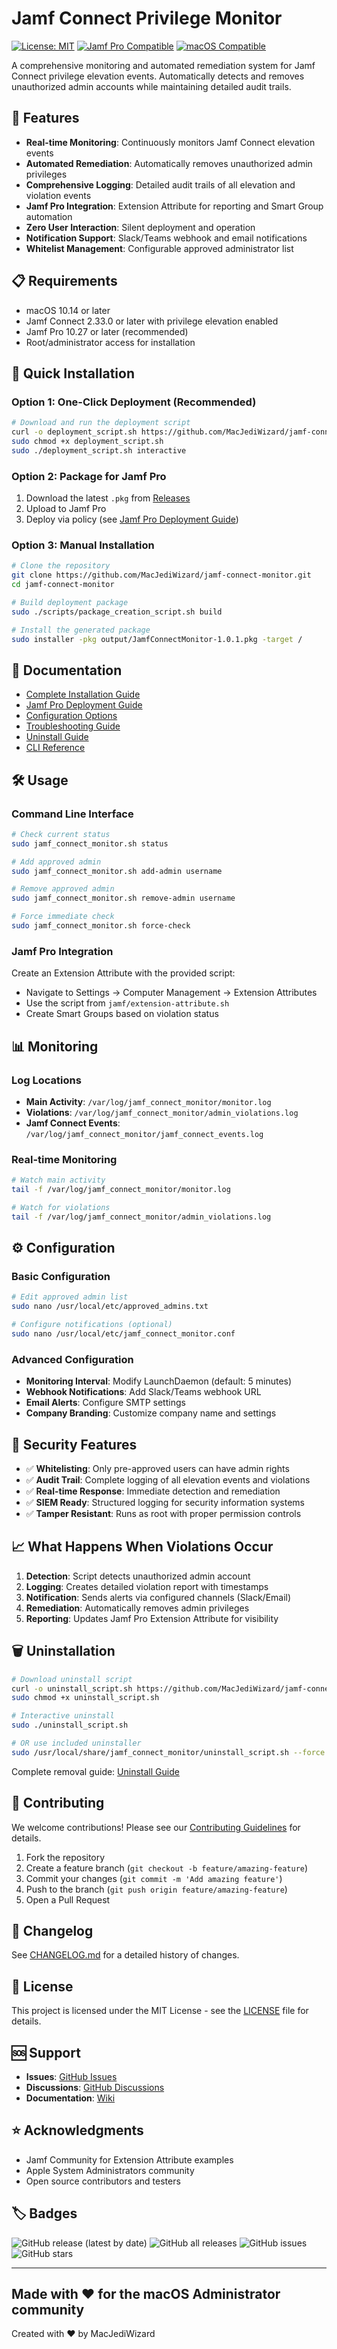 # Jamf Connect Privilege Monitor

[![License: MIT](https://img.shields.io/badge/License-MIT-yellow.svg)](https://opensource.org/licenses/MIT)
[![Jamf Pro Compatible](https://img.shields.io/badge/Jamf%20Pro-10.27%2B-blue.svg)](https://jamf.com)
[![macOS Compatible](https://img.shields.io/badge/macOS-10.14%2B-blue.svg)](https://apple.com/macos)

A comprehensive monitoring and automated remediation system for Jamf Connect privilege elevation events. Automatically detects and removes unauthorized admin accounts while maintaining detailed audit trails.

## 🚀 Features

- **Real-time Monitoring**: Continuously monitors Jamf Connect elevation events
- **Automated Remediation**: Automatically removes unauthorized admin privileges
- **Comprehensive Logging**: Detailed audit trails of all elevation and violation events
- **Jamf Pro Integration**: Extension Attribute for reporting and Smart Group automation
- **Zero User Interaction**: Silent deployment and operation
- **Notification Support**: Slack/Teams webhook and email notifications
- **Whitelist Management**: Configurable approved administrator list

## 📋 Requirements

- macOS 10.14 or later
- Jamf Connect 2.33.0 or later with privilege elevation enabled
- Jamf Pro 10.27 or later (recommended)
- Root/administrator access for installation

## 🔧 Quick Installation

### Option 1: One-Click Deployment (Recommended)
```bash
# Download and run the deployment script
curl -o deployment_script.sh https://github.com/MacJediWizard/jamf-connect-monitor/releases/latest/download/deployment_script.sh
sudo chmod +x deployment_script.sh
sudo ./deployment_script.sh interactive
```

### Option 2: Package for Jamf Pro
1. Download the latest `.pkg` from [Releases](https://github.com/MacJediWizard/jamf-connect-monitor/releases)
2. Upload to Jamf Pro
3. Deploy via policy (see [Jamf Pro Deployment Guide](docs/jamf-pro-deployment.md))

### Option 3: Manual Installation
```bash
# Clone the repository
git clone https://github.com/MacJediWizard/jamf-connect-monitor.git
cd jamf-connect-monitor

# Build deployment package
sudo ./scripts/package_creation_script.sh build

# Install the generated package
sudo installer -pkg output/JamfConnectMonitor-1.0.1.pkg -target /
```

## 📖 Documentation

- [Complete Installation Guide](docs/installation-guide.md)
- [Jamf Pro Deployment Guide](docs/jamf-pro-deployment.md)
- [Configuration Options](docs/configuration.md)
- [Troubleshooting Guide](docs/troubleshooting.md)
- [Uninstall Guide](docs/uninstall-guide.md)
- [CLI Reference](docs/cli-reference.md)

## 🛠️ Usage

### Command Line Interface
```bash
# Check current status
sudo jamf_connect_monitor.sh status

# Add approved admin
sudo jamf_connect_monitor.sh add-admin username

# Remove approved admin
sudo jamf_connect_monitor.sh remove-admin username

# Force immediate check
sudo jamf_connect_monitor.sh force-check
```

### Jamf Pro Integration

Create an Extension Attribute with the provided script:
- Navigate to Settings → Computer Management → Extension Attributes
- Use the script from `jamf/extension-attribute.sh`
- Create Smart Groups based on violation status

## 📊 Monitoring

### Log Locations
- **Main Activity**: `/var/log/jamf_connect_monitor/monitor.log`
- **Violations**: `/var/log/jamf_connect_monitor/admin_violations.log`
- **Jamf Connect Events**: `/var/log/jamf_connect_monitor/jamf_connect_events.log`

### Real-time Monitoring
```bash
# Watch main activity
tail -f /var/log/jamf_connect_monitor/monitor.log

# Watch for violations
tail -f /var/log/jamf_connect_monitor/admin_violations.log
```

## ⚙️ Configuration

### Basic Configuration
```bash
# Edit approved admin list
sudo nano /usr/local/etc/approved_admins.txt

# Configure notifications (optional)
sudo nano /usr/local/etc/jamf_connect_monitor.conf
```

### Advanced Configuration
- **Monitoring Interval**: Modify LaunchDaemon (default: 5 minutes)
- **Webhook Notifications**: Add Slack/Teams webhook URL
- **Email Alerts**: Configure SMTP settings
- **Company Branding**: Customize company name and settings

## 🔐 Security Features

- ✅ **Whitelisting**: Only pre-approved users can have admin rights
- ✅ **Audit Trail**: Complete logging of all elevation events and violations
- ✅ **Real-time Response**: Immediate detection and remediation
- ✅ **SIEM Ready**: Structured logging for security information systems
- ✅ **Tamper Resistant**: Runs as root with proper permission controls

## 📈 What Happens When Violations Occur

1. **Detection**: Script detects unauthorized admin account
2. **Logging**: Creates detailed violation report with timestamps
3. **Notification**: Sends alerts via configured channels (Slack/Email)
4. **Remediation**: Automatically removes admin privileges
5. **Reporting**: Updates Jamf Pro Extension Attribute for visibility

## 🗑️ Uninstallation

```bash
# Download uninstall script
curl -o uninstall_script.sh https://github.com/MacJediWizard/jamf-connect-monitor/releases/latest/download/uninstall_script.sh
sudo chmod +x uninstall_script.sh

# Interactive uninstall
sudo ./uninstall_script.sh

# OR use included uninstaller
sudo /usr/local/share/jamf_connect_monitor/uninstall_script.sh --force
```

Complete removal guide: [Uninstall Guide](docs/uninstall-guide.md)

## 🤝 Contributing

We welcome contributions! Please see our [Contributing Guidelines](CONTRIBUTING.md) for details.

1. Fork the repository
2. Create a feature branch (`git checkout -b feature/amazing-feature`)
3. Commit your changes (`git commit -m 'Add amazing feature'`)
4. Push to the branch (`git push origin feature/amazing-feature`)
5. Open a Pull Request

## 📝 Changelog

See [CHANGELOG.md](CHANGELOG.md) for a detailed history of changes.

## 📄 License

This project is licensed under the MIT License - see the [LICENSE](LICENSE) file for details.

## 🆘 Support

- **Issues**: [GitHub Issues](https://github.com/MacJediWizard/jamf-connect-monitor/issues)
- **Discussions**: [GitHub Discussions](https://github.com/MacJediWizard/jamf-connect-monitor/discussions)
- **Documentation**: [Wiki](https://github.com/MacJediWizard/jamf-connect-monitor/wiki)

## ⭐ Acknowledgments

- Jamf Community for Extension Attribute examples
- Apple System Administrators community
- Open source contributors and testers

## 🏷️ Badges

![GitHub release (latest by date)](https://img.shields.io/github/v/release/MacJediWizard/jamf-connect-monitor)
![GitHub all releases](https://img.shields.io/github/downloads/MacJediWizard/jamf-connect-monitor/total)
![GitHub issues](https://img.shields.io/github/issues/MacJediWizard/jamf-connect-monitor)
![GitHub stars](https://img.shields.io/github/stars/MacJediWizard/jamf-connect-monitor?style=social)

---

**Made with ❤️ for the macOS Administrator community**
---

Created with ❤️ by MacJediWizard
